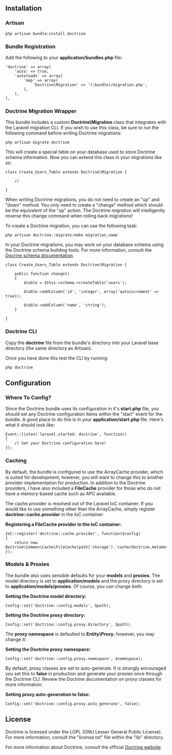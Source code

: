 ## Installation

### Artisan

	php artisan bundle:install doctrine

### Bundle Registration

Add the following to your **application/bundles.php** file:

	'doctrine' => array(
		'auto' => true,
		'autoloads' => array(
			'map' => array(
				'Doctrine\Migration' => '(:bundle)/migration.php',
			),
		),
	),

### Doctrine Migration Wrapper

This bundle includes a custom **Doctrine\Migration** class that integrates with the Laravel migration CLI. If you wish
to use this class, be sure to run the following command before writing Doctrine migrations:

	php artisan migrate doctrine

This will create a special table on your database used to store Doctrine schema information. Now you can extend this
class in your migrations like so:

	class Create_Users_Table extends Doctrine\Migration {

		//

	}

When writing Doctrine migrations, you do not need to create an "up" and "down" method. You only need to create a
"change" method which should be the equivalent of the "up" action. The Doctrine migration will intelligently
reverse this change command when rolling back migrations!

To create a Doctrine migration, you can use the following task:

	php artisan doctrine::migrate:make migration_name

In your Doctrine migrations, you may work on your database schema using the Doctrine schema building tools.
For more information, consult the [Docrine schema documentation](http://docs.doctrine-project.org/projects/doctrine-dbal/en/latest/reference/schema-representation.html).

	class Create_Users_Table extends Doctrine\Migration {

		public function change()
		{
			$table = $this->schema->createTable('users');

			$table->addColumn('id', 'integer', array('autoincrement' => true));

			$table->addColumn('name', 'string');
		}

	}

### Doctrine CLI

Copy the **doctrine** file from the bundle's directory into your Laravel base directory (the same directory as Artisan).

Once you have done this test the CLI by running:

	php doctrine

## Configuration

### Where To Config?

Since the Doctrine bundle uses its configuration in it's **start.php** file, you should set any Doctrine configuration items within the "start" event for the bundle. A good place to do this is in your **application/start.php** file. Here's what it should look like:

	Event::listen('laravel.started: doctrine', function()
	{
		// Set your Doctrine configuration here!
	});

### Caching

By default, the bundle is configured to use the ArrayCache provider, which is suited for development; however, you will want to change this to another provider implementation for production. In addition to the Doctrine providers, I have also included a **FileCache** provider for those who do not have a memory-based cache such as APC available.

The cache provider is resolved out of the Laravel IoC container. If you would like to use something other than the ArrayCache, simply register **doctrine::cache.provider** in the IoC container:

**Registering a FileCache provider in the IoC container:**

	IoC::register('doctrine::cache.provider', function($config)
	{
		return new Doctrine\Common\Cache\FileCache(path('storage').'cache/doctrine.metadata');
	});

### Models & Proxies

The bundle also uses sensible defaults for your **models** and **proxies**. The model directory is set to **application/models** and the proxy directory is set to **application/models/proxies**. Of course, you can change both:

**Setting the Doctrine model directory:**

	Config::set('doctrine::config.models', $path);

**Setting the Doctrine proxy directory:**

	Config::set('doctrine::config.proxy.directory', $path);

The **proxy namespace** is defaulted to **Entity\Proxy**; however, you may change it:

**Setting the Doctrine proxy namespace:**

	Config::set('doctrine::config.proxy.namespace', $namespace);

By default, proxy classes are set to auto-generate. It is strongly encouraged you set this to **false** in production and generate your proxies once through the Doctrine CLI. Review the Doctrine documentation on proxy classes for more information.

**Setting proxy auto-generation to false:**

	Config::set('doctrine::config.proxy.auto_generate', false);

## License

Doctrine is licensed under the LGPL (GNU Lesser General Public License). For more information, consult the "license.txt" file within the "lib" directory.

For more information about Doctrine, consult the official [Doctrine website](http://www.doctrine-project.org/).